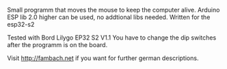 Small programm that moves the mouse to keep the computer alive.
Arduino ESP lib 2.0 higher can be used, no addtional libs needed.
Written for the esp32-s2

Tested with Bord Lilygo EP32 S2 V1.1 
You have to change the dip switches after the programm is on the board.
  
Visit http://fambach.net if you want for further german descriptions. 
 
